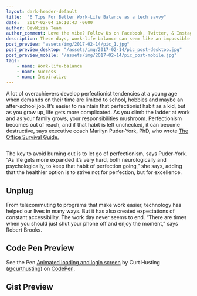 ```yaml
---
layout: dark-header-default
title:  "6 Tips For Better Work-Life Balance as a tech savvy"
date:   2017-02-04 16:10:43 -0600
author: DevWizza Team
author_comment: Love the vibe? Follow Us on Facebook, Twitter, & Instagram. Stay up to date on the latest articles.
description: These days, work-life balance can seem like an impossible feat. Technology makes workers accessible around the clock. Fears of job loss incentivize longer hours.
post_preview: "assets/img/2017-02-14/pic_1.jpg"
post_preview_desktop: "/assets/img/2017-02-14/pic_post-desktop.jpg"
post_preview_mobile: "/assets/img/2017-02-14/pic_post-mobile.jpg"
tags:
    - name: Work-life-balance
    - name: Success
    - name: Inspirative
---
```

<p>
    A lot of overachievers develop perfectionist tendencies at a young age when demands on their time are limited to school,
    hobbies and maybe an after-school job. It’s easier to maintain that perfectionist habit as a kid, but as you grow up,
    life gets more complicated. As you climb the ladder at work and as your family grows, your responsibilities mushroom.
    Perfectionism becomes out of reach, and if that habit is left unchecked, it can become destructive, says executive coach
    Marilyn Puder-York, PhD, who wrote <a href="#"> The Office Survival Guide.</a>
</p>

<img src="{{ site.github.url | replace: 'http://', '//'}}/assets/img/2017-02-14/waterfall.gif" alt="">
<p>
    The key to avoid burning out is to let go of perfectionism, says Puder-York. “As life gets more expanded it’s very hard,
    both neurologically and psychologically, to keep that habit of perfection going,” she says, adding that the healthier
    option is to strive not for perfection, but for excellence.
</p>

<h2>Unplug</h2>

<p>
    From telecommuting to programs that make work easier, technology has helped our lives in many ways. But it has also created
    expectations of constant accessibility. The work day never seems to end. “There are times when you should just shut your
    phone off and enjoy the moment,” says Robert Brooks.
</p>

<h2>Code Pen Preview</h2>

<p data-height="265" data-theme-id="0" data-slug-hash="alzIx" data-default-tab="html" data-user="curthusting" data-embed-version="2" data-pen-title="Animated loading and login screen" class="codepen">See the Pen <a href="https://codepen.io/curthusting/pen/alzIx/">Animated loading and login screen</a> by Curt Husting (<a href="http://codepen.io/curthusting">@curthusting</a>) on <a href="http://codepen.io">CodePen</a>.</p>
<script async src="https://production-assets.codepen.io/assets/embed/ei.js"></script>

<h2>Gist Preview</h2>

<script src="https://gist.github.com/justarandomgeek/2c47b4aaee12f717227f867a4c030fae.js"></script>